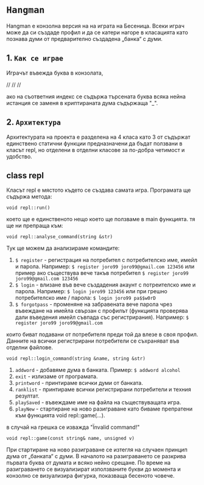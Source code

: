 # **`Hangman`**
Hangman е конзолна версия на на играта на Бесеница.
Всеки играч може да си създаде профил и да се катери нагоре в класацията като познава думи от предварително създадена „банка“ с думи.

## 1. **`Как се играе`**
Играчът въвежда буква в конзолата,
 
//
//
//

ако на съответния индекс се съдържа търсената буква всяка нейна истанция се заменя в криптираната дума съдържаща "_".

## 2. **`Архитектура`**
Архитектурата на проекта е разделена на 4 класа като 3 от съдържат единствено статични функции предназначени да бъдат ползвани в класът repl, но отделени в отделни класове за по-добра четимост и удобство.

## **class repl**
Класът repl e мястото където се създава самата игра. Програмата ще съдържа метода:
    
    void repl::run()
което ще е единственото нещо което ще ползваме в main функцията.
тя ще ни препраща към:

    void repl::analyse_command(string &str)
Тук ще можем да анализираме командите:
1. `$ register` - регистрация на потребител с потребителско име, имейл и парола.
 Например: `$ register joro99 joro99@gmail.com 123456` или пример ако съществува вече такъв потребител `$ register joro99 joro99@gmail.com 123456`
2. `$ login` - влизане във вече създадения акаунт с потреителско име и парола. Например: `$ login joro99 123456` или при грешно потребителско име / парола: `$ login joro99 pa$$w0rD`
3. `$ forgotpass` - променяне на забравената вече парола чрез въвеждане на имейла свързан с профилът (функцията проверява дали въведения имейл съвпада със регистрирания). Например: `$ register joro99 joro99@gmail.com`
 
 които биват подавани от потребителя преди той да влезе в своя профил. Данните на всички регистрирани потребители се съхраняват във отделни файлове.

    void repl::login_command(string &name, string &str)

1. `addword` - добавяме дума в банката. Пример: `$ addword alcohol`
2. `exit` - излизаме от програмата.
3. `printword` - принтираме всички думи от банката.
4. `ranklist` - принтираме всички регистрирани потребители и техния резултат.
5. `playSaved` - въвеждаме име на файла на съществуващата игра.
6. `playNew` - стартиране на ново разиграване като биваме препратени към функцията void repl::game(...).

в случай на грешка се изважда "Ïnvalid command!"

    void repl::game(const string& name, unsigned v)

При стартиране на ново разиграване се изтегля на случаен принцип дума от „банката“ с думи. В началото на разиграването се разкрива първата буква от думата и всяко нейно срещане. По време на разиграването се визуализират използваните букви до момента и конзолно се визуализира фигурка, показваща бесеното човече.

